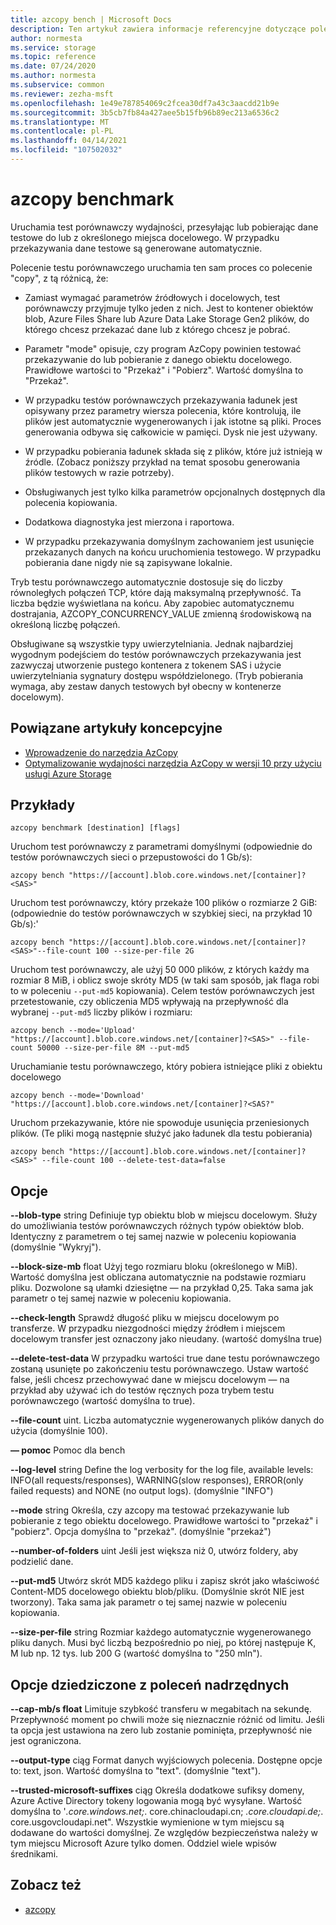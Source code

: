 ```yaml
---
title: azcopy bench | Microsoft Docs
description: Ten artykuł zawiera informacje referencyjne dotyczące polecenia azcopy bench.
author: normesta
ms.service: storage
ms.topic: reference
ms.date: 07/24/2020
ms.author: normesta
ms.subservice: common
ms.reviewer: zezha-msft
ms.openlocfilehash: 1e49e787854069c2fcea30df7a43c3aacdd21b9e
ms.sourcegitcommit: 3b5cb7fb84a427aee5b15fb96b89ec213a6536c2
ms.translationtype: MT
ms.contentlocale: pl-PL
ms.lasthandoff: 04/14/2021
ms.locfileid: "107502032"
---
```

# <a name="azcopy-benchmark"></a>azcopy benchmark

Uruchamia test porównawczy wydajności, przesyłając lub pobierając dane testowe do lub z określonego miejsca docelowego. W przypadku przekazywania dane testowe są generowane automatycznie.

Polecenie testu porównawczego uruchamia ten sam proces co polecenie "copy", z tą różnicą, że: 

  - Zamiast wymagać parametrów źródłowych i docelowych, test porównawczy przyjmuje tylko jeden z nich. Jest to kontener obiektów blob, Azure Files Share lub Azure Data Lake Storage Gen2 plików, do którego chcesz przekazać dane lub z którego chcesz je pobrać.

  - Parametr "mode" opisuje, czy program AzCopy powinien testować przekazywanie do lub pobieranie z danego obiektu docelowego. Prawidłowe wartości to "Przekaż" i "Pobierz". Wartość domyślna to "Przekaż".

  - W przypadku testów porównawczych przekazywania ładunek jest opisywany przez parametry wiersza polecenia, które kontrolują, ile plików jest automatycznie wygenerowanych i jak istotne są pliki. Proces generowania odbywa się całkowicie w pamięci. Dysk nie jest używany.

  - W przypadku pobierania ładunek składa się z plików, które już istnieją w źródle. (Zobacz poniższy przykład na temat sposobu generowania plików testowych w razie potrzeby).
  
  - Obsługiwanych jest tylko kilka parametrów opcjonalnych dostępnych dla polecenia kopiowania.
  
  - Dodatkowa diagnostyka jest mierzona i raportowa.
  
  - W przypadku przekazywania domyślnym zachowaniem jest usunięcie przekazanych danych na końcu uruchomienia testowego.  W przypadku pobierania dane nigdy nie są zapisywane lokalnie.

Tryb testu porównawczego automatycznie dostosuje się do liczby równoległych połączeń TCP, które dają maksymalną przepływność. Ta liczba będzie wyświetlana na końcu. Aby zapobiec automatycznemu dostrajania, AZCOPY_CONCURRENCY_VALUE zmienną środowiskową na określoną liczbę połączeń. 

Obsługiwane są wszystkie typy uwierzytelniania. Jednak najbardziej wygodnym podejściem do testów porównawczych przekazywania jest zazwyczaj utworzenie pustego kontenera z tokenem SAS i użycie uwierzytelniania sygnatury dostępu współdzielonego. (Tryb pobierania wymaga, aby zestaw danych testowych był obecny w kontenerze docelowym).

## <a name="related-conceptual-articles"></a>Powiązane artykuły koncepcyjne

- [Wprowadzenie do narzędzia AzCopy](storage-use-azcopy-v10.md)
- [Optymalizowanie wydajności narzędzia AzCopy w wersji 10 przy użyciu usługi Azure Storage](storage-use-azcopy-optimize.md)


## <a name="examples"></a>Przykłady

```azcopy
azcopy benchmark [destination] [flags]
```

Uruchom test porównawczy z parametrami domyślnymi (odpowiednie do testów porównawczych sieci o przepustowości do 1 Gb/s):

```azcopy
azcopy bench "https://[account].blob.core.windows.net/[container]?<SAS>"
```
Uruchom test porównawczy, który przekaże 100 plików o rozmiarze 2 GiB: (odpowiednie do testów porównawczych w szybkiej sieci, na przykład 10 Gb/s):'

```azcopy
azcopy bench "https://[account].blob.core.windows.net/[container]?<SAS>"--file-count 100 --size-per-file 2G
```
Uruchom test porównawczy, ale użyj 50 000 plików, z których każdy ma rozmiar 8 MiB, i oblicz swoje skróty MD5 (w taki sam sposób, jak flaga robi to w poleceniu `--put-md5` kopiowania). Celem testów porównawczych jest przetestowanie, czy obliczenia MD5 wpływają na przepływność dla wybranej `--put-md5` liczby plików i rozmiaru:

```azcopy
azcopy bench --mode='Upload' "https://[account].blob.core.windows.net/[container]?<SAS>" --file-count 50000 --size-per-file 8M --put-md5
```

Uruchamianie testu porównawczego, który pobiera istniejące pliki z obiektu docelowego

```azcopy
azcopy bench --mode='Download' "https://[account].blob.core.windows.net/[container]?<SAS?"
```

Uruchom przekazywanie, które nie spowoduje usunięcia przeniesionych plików. (Te pliki mogą następnie służyć jako ładunek dla testu pobierania)

```azcopy
azcopy bench "https://[account].blob.core.windows.net/[container]?<SAS>" --file-count 100 --delete-test-data=false
```

## <a name="options"></a>Opcje

**--blob-type** string Definiuje typ obiektu blob w miejscu docelowym. Służy do umożliwiania testów porównawczych różnych typów obiektów blob. Identyczny z parametrem o tej samej nazwie w poleceniu kopiowania (domyślnie "Wykryj").

**--block-size-mb** float Użyj tego rozmiaru bloku (określonego w MiB). Wartość domyślna jest obliczana automatycznie na podstawie rozmiaru pliku. Dozwolone są ułamki dziesiętne — na przykład 0,25. Taka sama jak parametr o tej samej nazwie w poleceniu kopiowania.

**--check-length**  Sprawdź długość pliku w miejscu docelowym po transferze. W przypadku niezgodności między źródłem i miejscem docelowym transfer jest oznaczony jako nieudany. (wartość domyślna true)

**--delete-test-data**  W przypadku wartości true dane testu porównawczego zostaną usunięte po zakończeniu testu porównawczego.  Ustaw wartość false, jeśli chcesz przechowywać dane w miejscu docelowym — na przykład aby używać ich do testów ręcznych poza trybem testu porównawczego (wartość domyślna to true).

**--file-count** uint.  Liczba automatycznie wygenerowanych plików danych do użycia (domyślnie 100).

**— pomoc**  Pomoc dla bench

**--log-level** string Define the log verbosity for the log file, available levels: INFO(all requests/responses), WARNING(slow responses), ERROR(only failed requests) and NONE (no output logs). (domyślnie "INFO")

**--mode** string Określa, czy azcopy ma testować przekazywanie lub pobieranie z tego obiektu docelowego. Prawidłowe wartości to "przekaż" i "pobierz". Opcja domyślna to "przekaż". (domyślnie "przekaż")

**--number-of-folders** uint Jeśli jest większa niż 0, utwórz foldery, aby podzielić dane.

**--put-md5**  Utwórz skrót MD5 każdego pliku i zapisz skrót jako właściwość Content-MD5 docelowego obiektu blob/pliku. (Domyślnie skrót NIE jest tworzony). Taka sama jak parametr o tej samej nazwie w poleceniu kopiowania.

**--size-per-file** string Rozmiar każdego automatycznie wygenerowanego pliku danych. Musi być liczbą bezpośrednio po niej, po której następuje K, M lub np. 12 tys. lub 200 G (wartość domyślna to "250 mln").

## <a name="options-inherited-from-parent-commands"></a>Opcje dziedziczone z poleceń nadrzędnych

**--cap-mb/s float**  Limituje szybkość transferu w megabitach na sekundę. Przepływność moment po chwili może się nieznacznie różnić od limitu. Jeśli ta opcja jest ustawiona na zero lub zostanie pominięta, przepływność nie jest ograniczona.

**--output-type** ciąg Format danych wyjściowych polecenia. Dostępne opcje to: text, json. Wartość domyślna to "text". (domyślnie "text").

**--trusted-microsoft-suffixes** ciąg Określa dodatkowe sufiksy domeny, Azure Active Directory tokeny logowania mogą być wysyłane.  Wartość domyślna to '*.core.windows.net;*. core.chinacloudapi.cn; *.core.cloudapi.de;*. core.usgovcloudapi.net". Wszystkie wymienione w tym miejscu są dodawane do wartości domyślnej. Ze względów bezpieczeństwa należy w tym miejscu Microsoft Azure tylko domen. Oddziel wiele wpisów średnikami.


## <a name="see-also"></a>Zobacz też

- [azcopy](storage-ref-azcopy.md)
